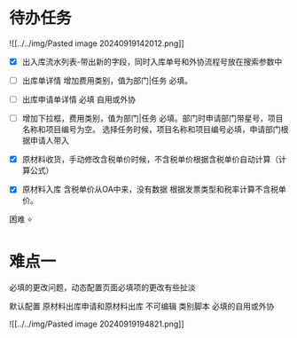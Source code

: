 # 待办任务
![[../../img/Pasted image 20240919142012.png]]

- [x] 出入库流水列表-带出新的字段，同时入库单号和外协流程号放在搜索参数中

- [ ] 出库单详情 增加费用类别，值为部门|任务 必填。

- [ ] 出库申请单详情 必填 自用或外协
- [ ] 增加下拉框，费用类别，值为部门|任务 必填。部门时申请部门带星号，项目名称和项目编号为空。 选择任务时候，项目名称和项目编号必填，申请部门根据申请人带入

- [x] 原材料收货，手动修改含税单价时候，不含税单价根据含税单价自动计算（计算公式）

- [x] 原材料入库 含税单价从OA中来，没有数据 根据发票类型和税率计算不含税单价。

困难
⭐




# 难点一
必填的更改问题，动态配置页面必填项的更改有些扯淡


默认配置 原材料出库申请和原材料出库 不可编辑
类别脚本
必填的自用或外协

![[../../img/Pasted image 20240919194821.png]]